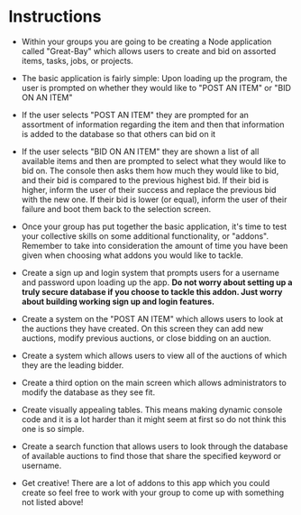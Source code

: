 # Instructions

- Within your groups you are going to be creating a Node application called "Great-Bay" which allows users to create and bid on assorted items, tasks, jobs, or projects.

- The basic application is fairly simple: Upon loading up the program, the user is prompted on whether they would like to "POST AN ITEM" or "BID ON AN ITEM"

- If the user selects "POST AN ITEM" they are prompted for an assortment of information regarding the item and then that information is added to the database so that others can bid on it

- If the user selects "BID ON AN ITEM" they are shown a list of all available items and then are prompted to select what they would like to bid on. The console then asks them how much they would like to bid, and their bid is compared to the previous highest bid. If their bid is higher, inform the user of their success and replace the previous bid with the new one. If their bid is lower (or equal), inform the user of their failure and boot them back to the selection screen.

- Once your group has put together the basic application, it's time to test your collective skills on some additional functionality, or "addons". Remember to take into consideration the amount of time you have been given when choosing what addons you would like to tackle.

- Create a sign up and login system that prompts users for a username and password upon loading up the app. **Do not worry about setting up a truly secure database if you choose to tackle this addon. Just worry about building working sign up and login features.**

- Create a system on the "POST AN ITEM" which allows users to look at the auctions they have created. On this screen they can add new auctions, modify previous auctions, or close bidding on an auction.

- Create a system which allows users to view all of the auctions of which they are the leading bidder.

- Create a third option on the main screen which allows administrators to modify the database as they see fit.

- Create visually appealing tables. This means making dynamic console code and it is a lot harder than it might seem at first so do not think this one is so simple.

- Create a search function that allows users to look through the database of available auctions to find those that share the specified keyword or username.

- Get creative! There are a lot of addons to this app which you could create so feel free to work with your group to come up with something not listed above!

